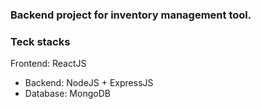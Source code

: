 ### Backend project for inventory management tool.

### Teck stacks

 Frontend: ReactJS
- Backend: NodeJS + ExpressJS
- Database: MongoDB